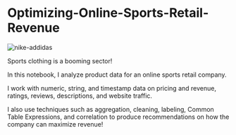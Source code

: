 # Optimizing-Online-Sports-Retail-Revenue

![nike-addidas](https://user-images.githubusercontent.com/50262369/209352225-d6746a4a-a9ae-456d-925c-59741721ae8c.jpeg)

Sports clothing is a booming sector!

In this notebook, I analyze product data for an online sports retail company.

I work with numeric, string, and timestamp data on pricing and revenue, ratings, reviews, descriptions, and website traffic.

I also use techniques such as aggregation, cleaning, labeling, Common Table Expressions, and correlation to produce recommendations on how the company can maximize revenue!
